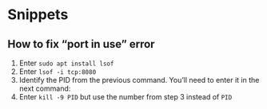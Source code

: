 # Snippets

## How to fix “port in use” error
1. Enter `sudo apt install lsof`
2. Enter `lsof -i tcp:8080`
3. Identify the PID from the previous command. You’ll need to enter it in the next command:
4. Enter `kill -9 PID` but use the number from step 3 instead of `PID`
